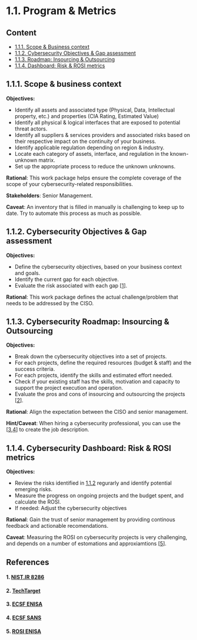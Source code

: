 # 1.1. Program & Metrics

## Content
* [1.1.1. Scope & Business context](#111-scope--business-context)
* [1.1.2. Cybersecurity Objectives & Gap assessment](#112-cybersecurity-objectives--gap-assessment) 
* [1.1.3. Roadmap: Insourcing & Outsourcing](#113-cybersecurity-roadmap-insourcing--outsourcing)
* [1.1.4. Dashboard: Risk & ROSI metrics](#114-cybersecurity-dashboard-risk--rosi-metrics)

## 1.1.1. Scope & business context 

**Objectives:**
* Identify all assets and associated type (Physical, Data, Intellectual property, etc.) and properties (CIA Rating, Estimated Value) 
* Identify all physical & logical interfaces that are exposed to potential threat actors.
* Identify all suppliers & services providers and associated risks based on their respective impact on the continuity of your business. 
* Identify applicable regulation depending on region & industry. 
* Locate each category of assets, interface, and regulation in the known-unknown matrix. 
* Set up the appropriate process to reduce the unknown unknowns.

**Rational**: This work package helps ensure the complete coverage of the scope of your cybersecurity-related responsibilities.

**Stakeholders**: Senior Management. 

**Caveat**: An inventory that is filled in manually is challenging to keep up to date. Try to automate this process as much as possible.  

## 1.1.2. Cybersecurity Objectives & Gap assessment 

**Objectives:**
* Define the cybersecurity objectives, based on your business context and goals.
* Identify the current gap for each objective. 
* Evaluate the risk associated with each gap [[1](#1-nistir-8286)].

**Rational**: This work package defines the actual challenge/problem that needs to be addressed by the CISO. 

## 1.1.3. Cybersecurity Roadmap: Insourcing & Outsourcing 

**Objectives:**
* Break down the cybersecurity objectives into a set of projects.
* For each projects, define the required resources (budget & staff) and the success criteria.
* For each projects, identify the skills and estimated effort needed.
* Check if your existing staff has the skills, motivation and capacity to support the project execution and operation. 
* Evaluate the pros and cons of insourcing and outsourcing the projects [[2](#2-techtarget)].

**Rational**: Align the expectation between the CISO and senior management. 

**Hint/Caveat**: When hiring a cybersecurity professional, you can use the [[3](#3-ecsf-enisa),[4](#4-ecsf-sans)] to create the job description.

## 1.1.4. Cybersecurity Dashboard: Risk & ROSI metrics  

**Objectives:**
* Review the risks identified in [1.1.2](#112-cybersecurity-objectives--gap-assessment) regurarly and identify potential emerging risks.
* Measure the progress on ongoing projects and the budget spent, and calculate the ROSI.
* If needed: Adjust the cybersecurity objectives

**Rational**: Gain the trust of senior management by providing continous feedback and actionable recomendations.

**Caveat**: Measuring the ROSI on cybersecurity projects is very challenging, and depends on a number of estomations and approxiamtions [[5](#5-rosi-enisa)].

## References
#### 1. [NIST.IR 8286](https://doi.org/10.6028/NIST.IR.8286)
#### 2. [TechTarget](https://www.techtarget.com/searchsecurity/tip/15-benefits-of-outsourcing-your-cybersecurity-operations)
#### 3. [ECSF ENISA](https://www.enisa.europa.eu/topics/education/european-cybersecurity-skills-framework)
#### 4. [ECSF SANS](https://www.sans.org/ecsf-framework/)
#### 5. [ROSI ENISA](https://www.enisa.europa.eu/publications/introduction-to-return-on-security-investment)

